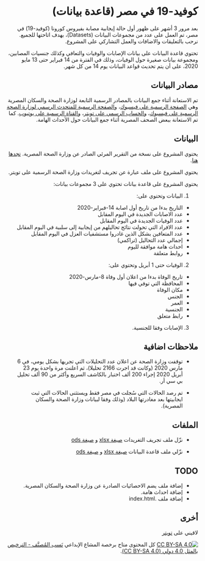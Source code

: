 <div dir='rtl'>

# كوفيد-19 في مصر (قاعدة بيانات)

بعد مرور 3 أشهر على ظهور أول حالة إيجابية مصابة بفيروس كورونا (كوفيد-19) في مصر، تم العمل على عدد من مجموعات البيانات (Datasets)، بهدف اتاحتها للجميع. نرحب بالتعليقات والاضافات والعمل التشاركي على المشروع.

تحتوي قاعدة البيانات على بيانات الإصابات والوفيات والتعافي وكذلك جنسيات المصابين، ومجموعة بيانات صغيرة حول الوفيات، وذلك في الفترة من 14 فبراير حتى 13 مايو 2020، على أن يتم تحديث قواعد البيانات يوم 14 من كل شهر.

## مصادر البيانات
تم الاستعانة أثناء جمع البيانات بالمصادر الرسمية التابعة لوزارة الصحة والسكان المصرية وهي  [الصفحة الرسمية على فيسبوك](https://www.facebook.com/egypt.mohp/)، و[الصفحة الرسمية للمتحدث الرسمي لوزارة الصحة الرسمية على فيسبوك](https://www.facebook.com/EgyMohpSpokes/)، [والحساب الرسمي على تويتر](https://twitter.com/mohpegypt)، [والقناة الرسمية على يوتيوب](https://www.youtube.com/channel/UCzEGfjELHCOQxgPr0dll1pA/videos).
كما تم الاستعانة ببعض الصحف المصرية أثناء جمع البيانات حول الأحداث الهامة.

## البيانات
يحتوي المشروع على نسخة من التقرير المرئي الصادر عن وزارة الصحة المصرية. [تجدها هنا](mohp-reports).

يحتوي المشروع على ملف عبارة عن تجريف لتغريدات وزارة الصحة الرسمية على تويتر. 

يحتوي المشروع على قاعدة بيانات تحتوي على 3 مجموعات بيانات: 
1. البيانات وتحتوي على:
* التاريخ بدءا من تاريخ أول اصابة 14-فبراير-2020
* عدد الاصابات الجديدة في اليوم المقابل	
* عدد الوفيات الجديدة في اليوم المقابل
* عدد الافراد التي تحولت نتائج تحاليلهم من إيجابية إلى سلبية في اليوم المقابل
* عدد المتعافين بشكل الذين غادروا مستشفيات العزل في اليوم المقابل
* إجمالي عدد التحاليل (تراكمي)
* احداث هامة موافقة لليوم
* روابط متعلقة
2. الوفيات حتى 1 أبريل وتحتوي على:
* تاريخ الوفاة بدءا من اعلان أول وفاة 8-مارس-2020
* المحافظة التي توفي فيها
* مكان الوفاة
* الجنس
* العمر
* الجنسية
* رابط متعلق
3. الإصابات وفقا للجنسية.	


## ملاحظات اضافية
* توقفت وزارة الصحة عن اعلان عدد التحليلات التي تجريها بشكل يومي، في 6 مارس 2020 (وكانت قد اجرت 2166 تحليلا)، ثم اعلنت مرة واحدة يوم 23 أبريل 2020 إجراء 200 ألف اختبار بالكاشف السريع وأكثر من 90 ألف تحليل بي سي أر.

* تم رصد الحالات التي سُجلت في مصر فقط ويستثنى الحالات التي ثبت ايجابيتها بعد مغادرتها البلاد (وذلك وفقا لبيانات وزارة الصحة والسكان المصرية).

## الملفات

* نزّل ملف تجريف التغريدات  [صيغة xlsx](https://github.com/maradam4/COVID19-Egypt-dataset/raw/master/data/COVID19-egypt-datasets.xlsx) و [صيغة ods](https://github.com/maradam4/COVID19-Egypt-dataset/raw/master/data/COVID19-egypt-datasets.ods) 

* نزّلي ملف قاعدة البيانات [صيغة xlsx](https://github.com/maradam4/COVID19-Egypt-dataset/raw/master/data/covid19-egy-mohp-tweets.xlsx) و [صيغة ods](https://github.com/maradam4/COVID19-Egypt-dataset/raw/master/data/covid19-egy-mohp-tweets.ods) 

## TODO
* إضافة ملف يضم الاحصائيات الصادرة عن وزارة الصحة والسكان المصرية.
* إضافة احداث هامة.
* إضافة ملف .index.html


## أخرى

لاقيني على [تويتر](https://twitter.com/Marthetree)


[![CC BY-SA 4.0][cc-by-sa-image]][cc-by-sa]
كل المحتوى متاح برخصة المشاع الإبداعي  [نَسب المُصنَّف - الترخيص بالمثل 4.0 دولي (CC BY-SA 4.0)][cc-by-sa]. 

[cc-by-sa]: http://creativecommons.org/licenses/by-sa/4.0/
[cc-by-sa-image]: https://licensebuttons.net/l/by-sa/4.0/88x31.png

</div>
